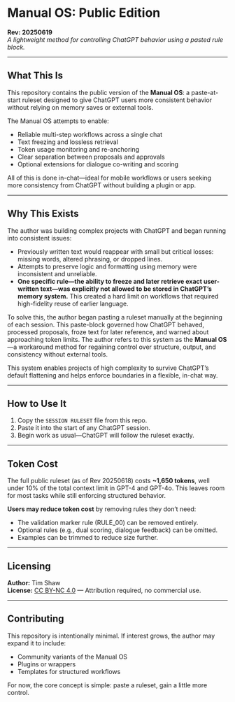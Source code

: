 # Manual OS: Public Edition  
**Rev: 20250619**  
_A lightweight method for controlling ChatGPT behavior using a pasted rule block._

---

## What This Is

This repository contains the public version of the **Manual OS**: a paste-at-start ruleset designed to give ChatGPT users more consistent behavior without relying on memory saves or external tools.

The Manual OS attempts to enable:

- Reliable multi-step workflows across a single chat
- Text freezing and lossless retrieval
- Token usage monitoring and re-anchoring
- Clear separation between proposals and approvals
- Optional extensions for dialogue co-writing and scoring

All of this is done in-chat—ideal for mobile workflows or users seeking more consistency from ChatGPT without building a plugin or app.

---

## Why This Exists

The author was building complex projects with ChatGPT and began running into consistent issues:

- Previously written text would reappear with small but critical losses: missing words, altered phrasing, or dropped lines.
- Attempts to preserve logic and formatting using memory were inconsistent and unreliable.
- **One specific rule—the ability to freeze and later retrieve exact user-written text—was explicitly not allowed to be stored in ChatGPT’s memory system.** This created a hard limit on workflows that required high-fidelity reuse of earlier language.

To solve this, the author began pasting a ruleset manually at the beginning of each session. This paste-block governed how ChatGPT behaved, processed proposals, froze text for later reference, and warned about approaching token limits. The author refers to this system as the **Manual OS**—a workaround method for regaining control over structure, output, and consistency without external tools.

This system enables projects of high complexity to survive ChatGPT’s default flattening and helps enforce boundaries in a flexible, in-chat way.

---

## How to Use It

1. Copy the `SESSION RULESET` file from this repo.
2. Paste it into the start of any ChatGPT session.
3. Begin work as usual—ChatGPT will follow the ruleset exactly.

---

## Token Cost

The full public ruleset (as of Rev 20250618) costs **~1,650 tokens**, well under 10% of the total context limit in GPT-4 and GPT-4o. This leaves room for most tasks while still enforcing structured behavior.

**Users may reduce token cost** by removing rules they don’t need:
- The validation marker rule (RULE_00) can be removed entirely.
- Optional rules (e.g., dual scoring, dialogue feedback) can be omitted.
- Examples can be trimmed to reduce size further.

---

## Licensing

**Author:** Tim Shaw  
**License:** [CC BY-NC 4.0](https://creativecommons.org/licenses/by-nc/4.0/) — Attribution required, no commercial use.

---

## Contributing

This repository is intentionally minimal. If interest grows, the author may expand it to include:
- Community variants of the Manual OS
- Plugins or wrappers
- Templates for structured workflows

For now, the core concept is simple: paste a ruleset, gain a little more control.

